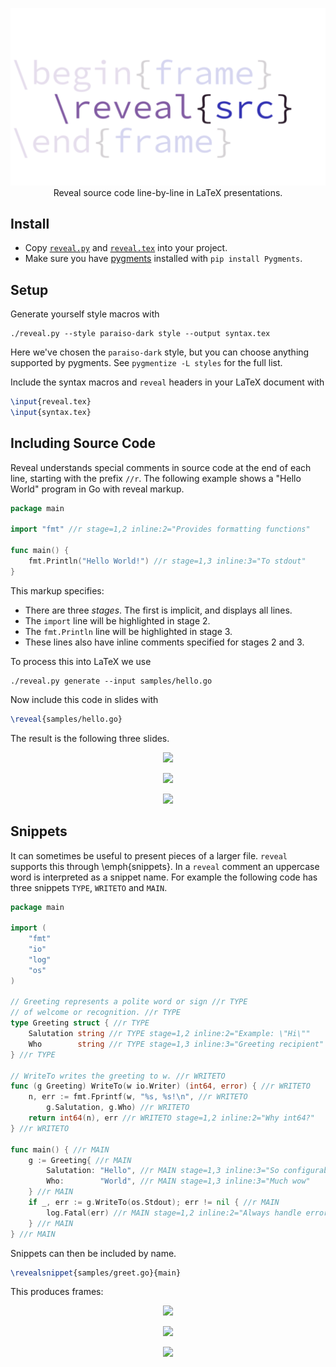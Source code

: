 <p align="center">
    <img src="logo.png" border="0" alt="reveal" />
    <br />
    Reveal source code line-by-line in LaTeX presentations.
</p>





## Install

* Copy [`reveal.py`](reveal.py) and [`reveal.tex`](reveal.tex) into your project.
* Make sure you have [pygments](http://pygments.org/) installed with `pip install Pygments`.

## Setup

Generate yourself style macros with

```
./reveal.py --style paraiso-dark style --output syntax.tex
```

Here we've chosen the `paraiso-dark` style, but you can choose anything
supported by pygments. See `pygmentize -L styles` for the full list.

Include the syntax macros and `reveal` headers in your LaTeX document with

```tex
\input{reveal.tex}
\input{syntax.tex}
```

## Including Source Code

Reveal understands special comments in source code at the end of each line,
starting with the prefix `//r`. The following example shows a "Hello World"
program in Go with reveal markup.

```go
package main

import "fmt" //r stage=1,2 inline:2="Provides formatting functions"

func main() {
	fmt.Println("Hello World!") //r stage=1,3 inline:3="To stdout"
}

```

This markup specifies:

* There are three _stages_. The first is implicit, and displays all lines.
* The `import` line will be highlighted in stage 2.
* The `fmt.Println` line will be highlighted in stage 3.
* These lines also have inline comments specified for stages 2 and 3.

To process this into LaTeX we use

```
./reveal.py generate --input samples/hello.go
```

Now include this code in slides with

```tex
\reveal{samples/hello.go}
```

The result is the following three slides.

<p align="center"><img src="https://i.imgur.com/7bheSeN.png" /></p>
<p align="center"><img src="https://i.imgur.com/wLX25CF.png" /></p>
<p align="center"><img src="https://i.imgur.com/JFl1EkV.png" /></p>

## Snippets

It can sometimes be useful to present pieces of a larger file. `reveal`
supports this through \emph{snippets}. In a `reveal` comment an uppercase word
is interpreted as a snippet name. For example the following code has three snippets `TYPE`, `WRITETO` and `MAIN`.

```go
package main

import (
	"fmt"
	"io"
	"log"
	"os"
)

// Greeting represents a polite word or sign //r TYPE
// of welcome or recognition. //r TYPE
type Greeting struct { //r TYPE
	Salutation string //r TYPE stage=1,2 inline:2="Example: \"Hi\""
	Who        string //r TYPE stage=1,3 inline:3="Greeting recipient"
} //r TYPE

// WriteTo writes the greeting to w. //r WRITETO
func (g Greeting) WriteTo(w io.Writer) (int64, error) { //r WRITETO
	n, err := fmt.Fprintf(w, "%s, %s!\n", //r WRITETO
		g.Salutation, g.Who) //r WRITETO
	return int64(n), err //r WRITETO stage=1,2 inline:2="Why int64?"
} //r WRITETO

func main() { //r MAIN
	g := Greeting{ //r MAIN
		Salutation: "Hello", //r MAIN stage=1,3 inline:3="So configurable"
		Who:        "World", //r MAIN stage=1,3 inline:3="Much wow"
	} //r MAIN
	if _, err := g.WriteTo(os.Stdout); err != nil { //r MAIN
		log.Fatal(err) //r MAIN stage=1,2 inline:2="Always handle errors"
	} //r MAIN
} //r MAIN

```

Snippets can then be included by name.

```tex
\revealsnippet{samples/greet.go}{main}
```

This produces frames:

<p align="center"><img src="https://i.imgur.com/SqSeLnF.png" /></p>
<p align="center"><img src="https://i.imgur.com/RpYSi0c.png" /></p>
<p align="center"><img src="https://i.imgur.com/FulaCUp.png" /></p>
